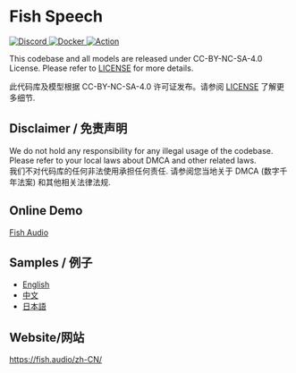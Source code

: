 # Fish Speech

<div>
<a target="_blank" href="https://discord.gg/Es5qTB9BcN">
<img alt="Discord" src="https://img.shields.io/discord/1214047546020728892?color=%23738ADB&label=Discord&logo=discord&logoColor=white&style=flat-square"/>
</a>
<a target="_blank" href="http://qm.qq.com/cgi-bin/qm/qr?_wv=1027&k=jCKlUP7QgSm9kh95UlBoYv6s1I-Apl1M&authKey=xI5ttVAp3do68IpEYEalwXSYZFdfxZSkah%2BctF5FIMyN2NqAa003vFtLqJyAVRfF&noverify=0&group_code=593946093">
<a target="_blank" href="https://hub.docker.com/r/lengyue233/fish-speech">
<img alt="Docker" src="https://img.shields.io/docker/pulls/lengyue233/fish-speech?style=flat-square&logo=docker"/>
</a>
<a target="_blank" href="https://github.com/fishaudio/fish-speech/actions/workflows/build-windows-package.yml">
<img alt="Action" src="https://img.shields.io/github/actions/workflow/status/fishaudio/fish-speech/build-windows-package.yml?style=flat-square&label=Build%20Windows%20Package&logo=github"/>
</a>
</div>

This codebase and all models are released under CC-BY-NC-SA-4.0 License. Please refer to [LICENSE](LICENSE) for more details.

此代码库及模型根据 CC-BY-NC-SA-4.0 许可证发布。请参阅 [LICENSE](LICENSE) 了解更多细节.

## Disclaimer / 免责声明

We do not hold any responsibility for any illegal usage of the codebase. Please refer to your local laws about DMCA and other related laws.  
我们不对代码库的任何非法使用承担任何责任. 请参阅您当地关于 DMCA (数字千年法案) 和其他相关法律法规.

## Online Demo

[Fish Audio](https://fish.audio/zh-CN/)

## Samples / 例子

- [English](https://speech.fish.audio/en/samples/)
- [中文](https://speech.fish.audio/samples/)
- [日本語](https://speech.fish.audio/ja/samples/)

## Website/网站

https://fish.audio/zh-CN/

